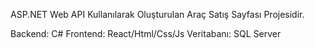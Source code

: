 ASP.NET Web API Kullanılarak Oluşturulan Araç Satış Sayfası Projesidir.

Backend: C#
Frontend: React/Html/Css/Js
Veritabanı: SQL Server
